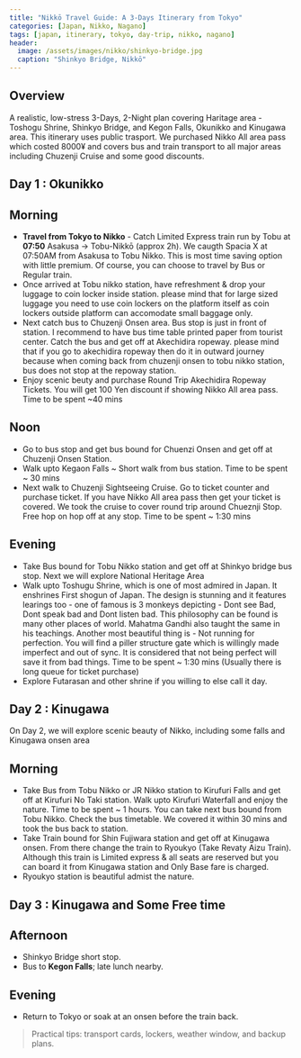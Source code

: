 ```yaml
---
title: "Nikkō Travel Guide: A 3-Days Itinerary from Tokyo"
categories: [Japan, Nikko, Nagano]
tags: [japan, itinerary, tokyo, day-trip, nikko, nagano]
header:
  image: /assets/images/nikko/shinkyo-bridge.jpg
  caption: "Shinkyo Bridge, Nikkō"
---
```


## Overview
A realistic, low-stress 3-Days, 2-Night plan covering Haritage area - Toshogu Shrine, Shinkyo Bridge, and Kegon Falls, Okunikko and Kinugawa area. This itinerary uses public trasport.  We purchased Nikko All area pass which costed 8000¥ and covers bus and train transport to all major areas including Chuzenji Cruise and some good discounts. 

## Day 1 : Okunikko 
  ## Morning 
- **Travel from Tokyo to Nikko** - Catch Limited Express train run by Tobu at **07:50** Asakusa → Tobu-Nikkō (approx 2h). We caugth Spacia X at 07:50AM from Asakusa to Tobu Nikko. This is most time saving option with little premium. Of course, you can choose to travel by Bus or Regular train. 
- Once arrived at Tobu nikko station, have refreshment & drop your luggage to coin locker inside station. please mind that for large sized luggage you need to use coin lockers on the platform itself as coin lockers outside platform can accomodate small baggage only. 
- Next catch bus to Chuzenji Onsen area. Bus stop is just in front of station. I recommend to have bus time table printed paper from tourist center. Catch the bus and get off at Akechidira ropeway. please mind that if you go to akechidira ropeway then do it in outward journey because when coming back from chuzenji onsen to tobu nikko station, bus does not stop at the repoway station. 
- Enjoy scenic beuty and purchase Round Trip Akechidira Ropeway Tickets. You will get 100 Yen discount if showing Nikko All area pass. Time to be spent ~40 mins
## Noon 
- Go to bus stop and get bus bound for Chuenzi Onsen and get off at Chuzenji Onsen Station.
- Walk upto Kegaon Falls ~ Short walk from bus station. Time to be spent ~ 30 mins 
- Next walk to Chuzenji Sightseeing Cruise. Go to ticket counter and purchase ticket. If you have Nikko All area pass then get your ticket is covered. We took the cruise to cover round trip around Chueznji Stop. Free hop on hop off at any stop. Time to be spent ~ 1:30 mins 
## Evening 
- Take Bus bound for Tobu Nikko station and get off at Shinkyo bridge bus stop. Next we will explore National Heritage Area 
- Walk upto Toshugu Shrine, which is one of most admired in Japan. It enshrines First shogun of Japan. The design is stunning and it features learings too - one of famous is 3 monkeys depicting - Dont see Bad, Dont speak bad and Dont listen bad. This philosophy can be found is many other places of world. Mahatma Gandhi also taught the same in his teachings. Another most beautiful thing is - Not running for perfection. You will find a piller structure gate which is willingly made imperfect and out of sync. It is considered that not being perfect will save it from bad things. Time to be spent ~ 1:30 mins (Usually there is long queue for ticket purchase)
- Explore Futarasan and other shrine if you willing to else call it day. 



## Day 2 : Kinugawa 
On Day 2, we will explore scenic beauty of Nikko, including some falls and Kinugawa onsen area
  ## Morning 
- Take Bus from Tobu Nikko or JR Nikko station to Kirufuri Falls and get off at Kirufuri No Taki station. Walk upto Kirufuri Waterfall and enjoy the nature. Time to be spent ~ 1 hours. You can take next bus bound from Tobu Nikko. Check the bus timetable. We covered it within 30 mins and took the bus back to station.
- Take Train bound for Shin Fujiwara station and get off at Kinugawa onsen. From there change the train to Ryoukyo (Take Revaty Aizu Train). Although this train is Limited express & all seats are reserved but you can board it from Kinugawa station and Only Base fare is charged. 
- Ryoukyo station is beautiful admist the nature. 
## Day 3 : Kinugawa and Some Free time 



## Afternoon
- Shinkyo Bridge short stop.
- Bus to **Kegon Falls**; late lunch nearby.

## Evening
- Return to Tokyo or soak at an onsen before the train back.

> Practical tips: transport cards, lockers, weather window, and backup plans.
